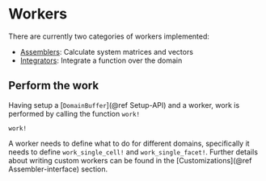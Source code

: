 # Workers
There are currently two categories of workers implemented:
- [Assemblers](@ref): Calculate system matrices and vectors 
- [Integrators](@ref): Integrate a function over the domain

## Perform the work
Having setup a [`DomainBuffer`](@ref Setup-API) and a worker, work is performed by calling the function `work!`
```@docs
work!
```

A worker needs to define what to do for different domains, 
specifically it needs to define 
`work_single_cell!` and `work_single_facet!`. Further details 
about writing custom workers can be found in the 
[Customizations](@ref Assembler-interface) section.